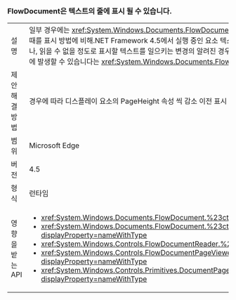 ### <a name="flowdocument-may-show-an-extra-line-of-text"></a>FlowDocument은 텍스트의 줄에 표시 될 수 있습니다.

|   |   |
|---|---|
|설명|일부 경우에는 <xref:System.Windows.Documents.FlowDocument> 에서.NET Framework 4.0에서 실행 될 때를 표시 방법에 비해.NET Framework 4.5에서 실행 중인 요소 텍스트의 줄에 표시 됩니다. 제대로 되지 않았거나, 읽을 수 없을 정도로 표시할 텍스트를 일으키는 변경의 알려진 경우가 있지만 나타날 텍스트를에서 누락 된 이전에 발생할 수 있습니다는 <xref:System.Windows.Documents.FlowDocument>의 보기입니다.|
|제안 해결 방법|경우에 따라 디스플레이 요소의 PageHeight 속성 씩 감소 이전 표시 된 줄 수를 복원할 수 있습니다.|
|범위|Microsoft Edge|
|버전|4.5|
|형식|런타임|
|영향을 받는 API|<ul><li><xref:System.Windows.Documents.FlowDocument.%23ctor?displayProperty=nameWithType></li><li><xref:System.Windows.Documents.FlowDocument.%23ctor(System.Windows.Documents.Block)?displayProperty=nameWithType></li><li><xref:System.Windows.Controls.FlowDocumentReader.%23ctor?displayProperty=nameWithType></li><li><xref:System.Windows.Controls.FlowDocumentPageViewer.%23ctor?displayProperty=nameWithType></li><li><xref:System.Windows.Controls.Primitives.DocumentPageView.%23ctor?displayProperty=nameWithType></li></ul>|

